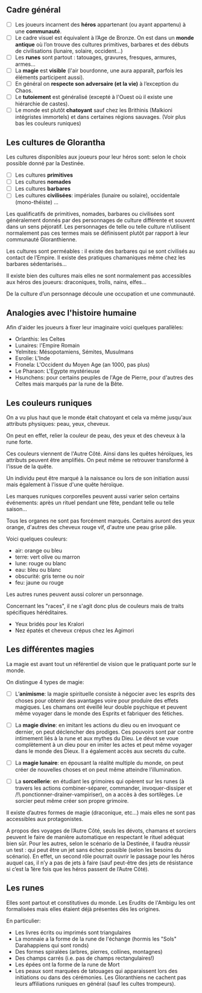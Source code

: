 
## Cadre général 

- [ ] Les joueurs incarnent des **héros** appartenant (ou ayant appartenu) à une **communauté**.
- [ ] Le cadre visuel est équivalent à l’Age de Bronze. On est dans un **monde antique** où l’on trouve des cultures primitives, barbares et des débuts de civilisations (lunaire, solaire, occident…)
- [ ] Les **runes** sont partout : tatouages, gravures, fresques, armures, armes…
- [ ] La **magie** est **visible** (l'air bourdonne, une aura apparaît, parfois les éléments participent aussi).
- [ ] En général on **respecte son adversaire (et la vie)** à l’exception du Chaos. 
- [ ] Le **tutoiement** est généralisé (excepté à l'Ouest où il existe une hiérarchie de castes).
- [ ] Le monde est plutôt **chatoyant** sauf chez les Brithinis (Malkioni intégristes immortels) et dans certaines régions sauvages. (Voir plus bas les couleurs runiques)

## Les cultures de Glorantha

Les cultures disponibles aux joueurs pour leur héros sont: selon le choix possible donné par la Destinée.

- [ ] Les cultures **primitives** 
- [ ] Les cultures **nomades**
- [ ] Les cultures **barbares**
- [ ] Les cultures **civilisées**: impériales (lunaire ou solaire), occidentale (mono-théiste)
 ...

Les qualificatifs de primitives, nomades, barbares ou civilisées sont généralement donnés par des personnages de culture différente et souvent dans un sens péjoratif. Les personnages de telle ou telle culture n’utilisent normalement pas ces termes mais se définissent plutôt par rapport à leur communauté Gloranthienne. 

Les cultures sont perméables : il existe des barbares qui se sont civilisés au contact de l’Empire. Il existe des pratiques chamaniques même chez les barbares sédentarisés… 

Il existe bien des cultures mais elles ne sont normalement pas accessibles aux héros des joueurs: draconiques, trolls, nains, elfes…

De la culture d’un personnage découle une occupation et une communauté. 

## Analogies avec l'histoire humaine

Afin d'aider les joueurs à fixer leur imaginaire voici quelques parallèles: 

* Orlanthis: les Celtes
* Lunaires: l'Empire Romain 
* Yelmites: Mésopotamiens, Sémites, Musulmans
* Esrolie: L'Inde
* Fronela: L'Occident du Moyen Age (an 1000, pas plus)
* Le Pharaon: L'Egypte mystérieuse 
* Hsunchens: pour certains peuples de l'Age de Pierre, pour d'autres des Celtes mais marqués par la rune de la Bête.

## Les couleurs runiques

On a vu plus haut que le monde était chatoyant et cela va même jusqu'aux attributs physiques: peau, yeux, cheveux. 

On peut en effet, relier la couleur de peau, des yeux et des cheveux à la rune forte.  

Ces couleurs viennent de l'Autre Côté. Ainsi dans les quêtes héroïques, les attributs peuvent être amplifiés. On peut même se retrouver transformé à l'issue de la quête. 

Un individu peut être marqué à la naissance ou lors de son initiation aussi mais également à l'issue d'une quête héroïque. 

Les marques runiques corporelles peuvent aussi varier selon certains événements: après un rituel pendant une fête, pendant telle ou telle saison...  

Tous les organes ne sont pas forcément marqués. Certains auront des yeux orange, d'autres des cheveux rouge vif, d'autre une peau grise pâle. 

Voici quelques couleurs:  

* air: orange ou bleu 
* terre: vert olive ou marron  
* lune: rouge ou blanc  
* eau: bleu ou blanc 
* obscurité: gris terne ou noir  
* feu: jaune ou rouge

Les autres runes peuvent aussi colorer un personnage. 

Concernant les "races", il ne s'agit donc plus de couleurs mais de traits spécifiques héréditaires.  
* Yeux bridés pour les Kralori 
* Nez épatés et cheveux crépus chez les Agimori  

## Les différentes magies

La magie est avant tout un référentiel de vision que le pratiquant porte sur le monde. 

On distingue 4 types de magie: 

- [ ] L’**animisme**: la magie spirituelle consiste à négocier avec les esprits des choses pour obtenir des avantages voire pour produire des effets magiques. Les chamans ont éveillé leur double psychique et peuvent même voyager dans le monde des Esprits et fabriquer des fétiches. 

- [ ] La **magie divine**: en imitant les actions du dieu ou en invoquant ce dernier, on peut déclencher des prodiges. Ces pouvoirs sont par contre intimement liés à la rune et aux mythes du Dieu. Le dévot se voue complètement à un dieu pour en imiter les actes et peut même voyager dans le monde des Dieux. Il a également accès aux secrets du culte. 

- [ ] La **magie lunaire**: en épousant la réalité multiple du monde, on peut créer de nouvelles choses et on peut même atteindre l’illumination.

- [ ] La **sorcellerie**: en étudiant les grimoires qui opèrent sur les runes (à travers les actions combiner-séparer, commander, invoquer-dissiper et /!\ ponctionner-drainer-vampiriser), on a accès à des sortilèges. Le sorcier peut même créer son propre grimoire.

Il existe d’autres formes de magie (draconique, etc…) mais elles ne sont pas accessibles aux protagonistes.   

A propos des voyages de l’Autre Côté, seuls les dévots, chamans et sorciers peuvent le faire de manière automatique en respectant le rituel adéquat bien sûr. Pour les autres, selon le scénario de la Destinée, il faudra réussir un test : qui peut être un jet sans échec possible (selon les besoins du scénario). En effet, un second rôle pourrait ouvrir le passage pour les héros auquel cas, il n’y a pas de jets à faire (sauf peut-être des jets de résistance si c’est la 1ère fois que les héros passent de l’Autre Côté). 

## Les runes 

Elles sont partout et constitutives du monde. Les Erudits de l'Ambigu les ont formalisées mais elles étaient déjà présentes dès les origines. 

En particulier: 

* Les livres écrits ou imprimés sont triangulaires 
* La monnaie a la forme de la rune de l'échange (hormis les "Sols" Darahappiens qui sont ronds)
* Des formes spiralées (arbres, pierres, collines, montagnes)
* Des champs carrés (i.e. pas de champs rectangulaires!)
* Les épées ont la forme de la rune de Mort 
* Les peaux sont marquées de tatouages qui apparaissent lors des initiations ou dans des cérémonies. Les Gloranthiens ne cachent pas leurs affiliations runiques en général (sauf les cultes trompeurs). 


